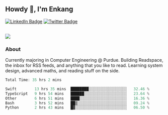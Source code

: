 ## Howdy 👋, I'm Enkang

<div id="badges">
  <a href="https://www.linkedin.com/in/enkyuan/"><img src="https://img.shields.io/badge/LinkedIn-blue?style=for-the-badge&logo=linkedin&logoColor=white" alt="LinkedIn Badge"/></a>
  <a href="https://twitter.com/enkyuan"><img src="https://img.shields.io/badge/X-000000?style=for-the-badge&logo=x&logoColor=white" alt="Twitter Badge"/></a>
</div>

<br/>

![](https://komarev.com/ghpvc/?username=enkyuan&color=blueviolet)

### About 

Currently majoring in Computer Engineering @ Purdue. Building Readspace, the inbox for RSS feeds, and anything that you like to read. Learning system design, advanced maths, and reading stuff on the side.

<!--START_SECTION:waka-->

```rust
Total Time: 35 hrs 2 mins

Swift        13 hrs 35 mins  ████████░░░░░░░░░░░░░░░░░   32.46 %
TypeScript   9 hrs 54 mins   ██████░░░░░░░░░░░░░░░░░░░   23.64 %
Other        6 hrs 51 mins   ████░░░░░░░░░░░░░░░░░░░░░   16.36 %
Bash         3 hrs 52 mins   ██▒░░░░░░░░░░░░░░░░░░░░░░   09.24 %
Python       2 hrs 43 mins   █▓░░░░░░░░░░░░░░░░░░░░░░░   06.50 %
```

<!--END_SECTION:waka-->
